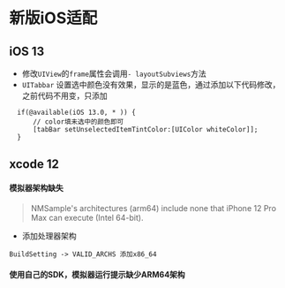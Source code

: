 # 新版iOS适配

## iOS 13
- 修改`UIView`的`frame`属性会调用`- layoutSubviews`方法
- `UITabbar` 设置选中颜色没有效果，显示的是蓝色，通过添加以下代码修改，之前代码不用变，只添加  


```objc
  if(@available(iOS 13.0, * )) {
      // color填未选中的颜色即可
      [tabBar setUnselectedItemTintColor:[UIColor whiteColor]];
  }
```

## xcode 12

#### 模拟器架构缺失

> NMSample's architectures (arm64) include none that iPhone 12 Pro Max can execute (Intel 64-bit).

- 添加处理器架构

```
BuildSetting -> VALID_ARCHS 添加x86_64
```
#### 使用自己的SDK，模拟器运行提示缺少ARM64架构

